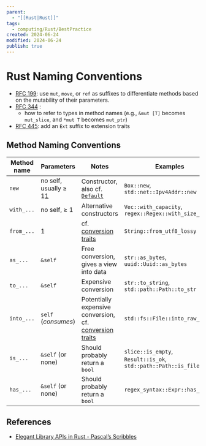 ```yaml
---
parent:
  - "[[Rust|Rust]]"
tags:
  - computing/Rust/BestPractice
created: 2024-06-24
modified: 2024-06-24
publish: true
---
```

# Rust Naming Conventions
- [RFC 199](https://github.com/rust-lang/rfcs/blob/1f5d3a9512ba08390a2226aa71a5fe9e277954fb/text/0199-ownership-variants.md): use `mut`, `move`, or `ref` as suffixes to differentiate methods based on the mutability of their parameters.
- [RFC 344](https://github.com/rust-lang/rfcs/blob/1f5d3a9512ba08390a2226aa71a5fe9e277954fb/text/0344-conventions-galore.md) :
    - how to refer to types in method names (e.g., `&mut [T]` becomes `mut_slice`, and `*mut T` becomes `mut_ptr`)
- [RFC 445](https://github.com/rust-lang/rfcs/blob/1f5d3a9512ba08390a2226aa71a5fe9e277954fb/text/0445-extension-trait-conventions.md): add an `Ext` suffix to extension traits

## Method Naming Conventions
|Method name|Parameters|Notes|Examples|
|---|---|---|---|
|`new`|no self, usually ≥ 1[1](https://deterministic.space/elegant-apis-in-rust.html#fn:new)|Constructor, also cf. [`Default`](https://doc.rust-lang.org/std/default/trait.Default.html)|`Box::new`, `std::net::Ipv4Addr::new`|
|`with_...`|no self, ≥ 1|Alternative constructors|`Vec::with_capacity`, `regex::Regex::with_size_limit`|
|`from_...`|1|cf. [conversion traits](https://deterministic.space/elegant-apis-in-rust.html#use-conversion-traits)|`String::from_utf8_lossy`|
|`as_...`|`&self`|Free conversion, gives a view into data|`str::as_bytes`, `uuid::Uuid::as_bytes`|
|`to_...`|`&self`|Expensive conversion|`str::to_string`, `std::path::Path::to_str`|
|`into_...`|`self` (_consumes_)|Potentially expensive conversion, cf. [conversion traits](https://deterministic.space/elegant-apis-in-rust.html#use-conversion-traits)|`std::fs::File::into_raw_fd`|
|`is_...`|`&self` (or none)|Should probably return a `bool`|`slice::is_empty`, `Result::is_ok`, `std::path::Path::is_file`|
|`has_...`|`&self` (or none)|Should probably return a `bool`|`regex_syntax::Expr::has_bytes`|
## References
- [Elegant Library APIs in Rust - Pascal’s Scribbles](https://deterministic.space/elegant-apis-in-rust.html#what-makes-an-api-elegant)
